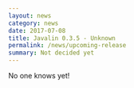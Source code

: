 ```yaml
---
layout: news
category: news
date: 2017-07-08
title: Javalin 0.3.5 - Unknown
permalink: /news/upcoming-release
summary: Not decided yet
---
```


No one knows yet!
